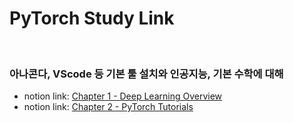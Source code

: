 # PyTorch Study Link

<br>

### 아나콘다, VScode 등 기본 툴 설치와 인공지능, 기본 수학에 대해
- notion link: [Chapter 1 - Deep Learning Overview](https://www.notion.so/Chapter-1-601e6281ece543f48680666769e92859?pvs=4)
- notion link: [Chapter 2 - PyTorch Tutorials](https://www.notion.so/Chapter-2-99329667a22648149c5e826060d8e564?pvs=4)
